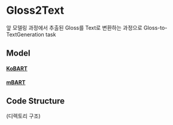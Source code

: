 # Gloss2Text
앞 모델링 과정에서 추출된 Gloss를 Text로 변환하는 과정으로 Gloss-to-TextGeneration task


## Model 
#### [KoBART](https://github.com/StoneMaenggu/coda-modeling/tree/main/Gloss2Text/KoBART)

#### [mBART](Gloss2Text/KoBart)


## Code Structure
(디렉토리 구조)
